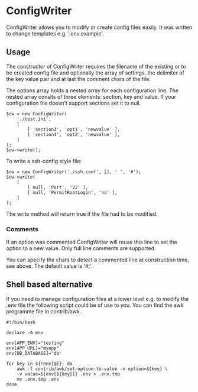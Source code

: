 # ConfigWriter

ConfigWriter allows you to modify or create config files easily.
It was written to change templates e.g. '.env.example'.

## Usage

The constructor of ConfigWriter requires the filename of the
existing or to be created config file and optionally the array
of settings, the delimiter of the key value pair and at last the
comment chars of the file.

The options array holds a nested array for each configuration
line. The nested array consits of three elements: section, key and
value. If your configuration file doesn't support sections set
it to null.

    $cw = new ConfigWriter(
        './test.ini',
        [
            [ 'section3', 'opt1', 'newvalue' ],
            [ 'section4', 'opt2', 'newvalue' ],
        ]
    );
    $cw->write();

To write a ssh-config style file:

    $cw = new ConfigWriter('./ssh.conf', [], ' ', '#');
    $cw->write(
        [
            [ null, 'Port', '22' ],
            [ null, 'PermitRootLogin', 'no' ],
        ]
    );

The write method will return true if the file had to be modified.

### Comments

If an option was commented ConfigWriter will reuse this line to
set the option to a new value. Only full line comments are supported.

You can specify the chars to detect a commented line at construction
time, see above. The default value is '#;'.

## Shell based alternative

If you need to manage configuration files at a lower level e.g. to
modify the .env file the following script could be of use to you.
You can find the awk programme file in contrib/awk.

    #!/bin/bash

    declare -A env

    env[APP_ENV]="testing"
    env[APP_URL]="myapp"
    env[DB_DATABASE]="db"

    for key in ${!env[@]}; do
        awk -f contrib/awk/set-option-to-value -v option=${key} \
	    -v value=${env[${key}]} .env > .env.tmp
        mv .env.tmp .env
    done
